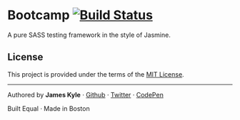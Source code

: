 Bootcamp [![Build Status](https://travis-ci.org/tctcl/bootcamp.png)](https://travis-ci.org/tctcl/bootcamp)
========

A pure SASS testing framework in the style of Jasmine.

## License

This project is provided under the terms of the [MIT License](LICENSE.md).

---

Authored by **James Kyle** · [Github](https://github.com/thejameskyle) · [Twitter](https://twitter.com/thejameskyle) · [CodePen](https://codepen.com/thejameskyle)

Built Equal · Made in Boston
